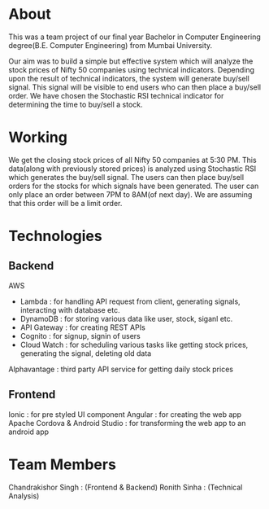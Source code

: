 # About
This was a team project of our final year Bachelor in Computer Engineering degree(B.E. Computer Engineering) from Mumbai University.

Our aim was to build a simple but effective system which will analyze the stock prices of Nifty 50 companies using technical indicators. Depending upon the result of technical indicators, the system will generate buy/sell signal. This signal will be visible to end users who can then place a buy/sell order. We have chosen the Stochastic RSI technical indicator for determining the time to buy/sell a stock.

# Working
We get the closing stock prices of all Nifty 50 companies at 5:30 PM. This data(along with previously stored prices) is analyzed using Stochastic RSI which generates the buy/sell signal. The users can then place buy/sell orders for the stocks for which signals have been generated. The user can only place an order between 7PM to 8AM(of next day). We are assuming that this order will be a limit order.

# Technologies

## Backend
AWS
  - Lambda : for handling API request from client, generating signals, interacting with database etc.
  - DynamoDB : for storing various data like user, stock, siganl etc.
  - API Gateway : for creating REST APIs
  - Cognito : for signup, signin of users
  - Cloud Watch : for scheduling various tasks like getting stock prices, generating the signal, deleting old data
  
Alphavantage : third party API service for getting daily stock prices

## Frontend
Ionic : for pre styled UI component
Angular : for creating the web app
Apache Cordova & Android Studio : for transforming the web app to an android app

# Team Members
Chandrakishor Singh : (Frontend & Backend)
Ronith Sinha : (Technical Analysis)
